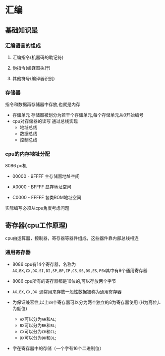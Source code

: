 # 汇编

## 基础知识是
### 汇编语言的组成
1. 汇编指令(机器码的助记符)

2. 伪指令(编译器执行)

3. 其他符号(编译器识别)

### 存储器
指令和数据再存储器中存放,也就是内存

- 存储单元
    存储器被划分为若干个存储单元,每个存储单元从0开始编号
- cpu对存储器的读写
    通过总线实现
    - 地址总线
    - 数据总线
    - 控制总线
### cpu的内存地址分配
8086 pc机
- 00000 - 9FFFF 主存储器地址空间

- A0000 - BFFFF 显存地址空间

- C0000 - FFFFF 各类ROM地址空间

实际编写必须从cpu角度考虑问题

## 寄存器(cpu工作原理)

cpu由运算器，控制器，寄存器等器件组成，这些器件靠内部总线相连

### 通用寄存器
- 8086 cpu有14个寄存器，名称为`AX,BX,CX,DX,SI,DI,SP,BP,IP,CS,SS,DS,ES,PSW`其中有8个通用寄存器

- 8086 cpu所有的寄存器都是16位的,可以存放两个字节

- `AX,BX,CX,DX `通常用来存放一般性数据被称为通用寄存器

- 为保证兼容性,以上四个寄存器可以分为两个独立的8为寄存器使用
    (H为高位,L为低位)
    - `AX`可以分为`AH`和`AL`;
    - `BX`可以分为`BH`和`BL`;
    - `CX`可以分为`CH`和`CL`;
    - `DX`可以分为`DH`和`DL`;
- 字在寄存器中的存储（一个字有16个二进制位）
